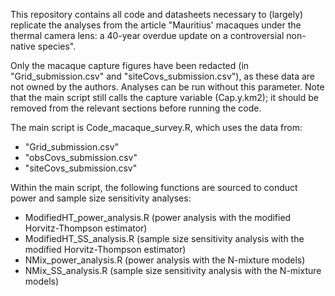 This repository contains all code and datasheets necessary to (largely) replicate the analyses from the article "Mauritius' macaques under the thermal camera lens: a 40-year overdue update on a controversial non-native species".

Only the macaque capture figures have been redacted (in "Grid_submission.csv" and "siteCovs_submission.csv"), as these data are not owned by the authors. Analyses can be run without this parameter. Note that the main script still calls the capture variable (Cap.y.km2); it should be removed from the relevant sections before running the code.

The main script is Code_macaque_survey.R, which uses the data from:

- "Grid_submission.csv"
- "obsCovs_submission.csv"
- "siteCovs_submission.csv"

Within the main script, the following functions are sourced to conduct power and sample size sensitivity analyses:

- ModifiedHT_power_analysis.R (power analysis with the modified Horvitz-Thompson estimator)
- ModifiedHT_SS_analysis.R (sample size sensitivity analysis with the modified Horvitz-Thompson estimator)
- NMix_power_analysis.R (power analysis with the N-mixture models)
- NMix_SS_analysis.R (sample size sensitivity analysis with the N-mixture models)
